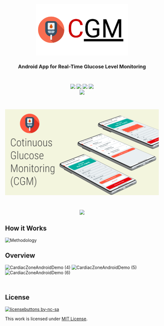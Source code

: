 <p align="center">
  <img src="logo.svg" width=300px"/>
</p>
<h3 align="center">Android App for Real-Time Glucose Level Monitoring</h3>

<br>

<p align="center">
  <img src="https://img.shields.io/static/v1?label=IDE&message=Android Studio&style=for-the-badge&logo=android-studio&labelColor=388E3C&color=66BB6A&logoColor=white"/>
  <img src="https://img.shields.io/static/v1?label=Language&message=Kotlin&style=for-the-badge&logo=kotlin&labelColor=7E57C2&color=EDE7F6&logoColor=white"/>
  
  <img src="https://img.shields.io/static/v1?label=UI&message=Jetpack Compose&style=for-the-badge&logo=figma&labelColor=1976D2&color=B3E5FC&logoColor=white"/>
  <img src="https://img.shields.io/static/v1?label=Architecture&message=MVVM&style=for-the-badge&logo=flatpak&labelColor=FF8A65&color=FFCCBC&logoColor=white"/>
  <br>
  <img src="https://img.shields.io/travis/atick-faisal/IV-Dispenser-ESP32?style=for-the-badge&logo=travis&labelColor=FFF3E0"/>
</p>

<br>

<p align="center">
  <img src="cgm_banner.png"/>
</p>

<br>

<p align="center">
  <a href="https://github.com/atick-faisal/Continuous-Glucose-Monitoring-Android/releases">
    <img src="https://user-images.githubusercontent.com/38709932/234548794-b2e74550-af8f-4593-affb-5a00679e90f2.png" width="400"/>
  </a>
</p>

## How it Works
![Methodology](https://user-images.githubusercontent.com/38709932/234552472-25b7cddf-f173-48a5-a2f2-dcb717550ac5.svg)

## Overview
![CardiacZoneAndroidDemo (4)](https://user-images.githubusercontent.com/38709932/234557042-781cb055-d386-437f-a92c-dcfd9df1b36c.svg)
![CardiacZoneAndroidDemo (5)](https://user-images.githubusercontent.com/38709932/234557035-26eaabd8-4b47-4a51-a446-2074923735d1.svg)
![CardiacZoneAndroidDemo (6)](https://user-images.githubusercontent.com/38709932/234557024-f4bb4692-7710-46bd-bc5c-a1315cac53db.svg)


<br>

## License
[![licensebuttons by-nc-sa](https://licensebuttons.net/l/by-nc-sa/3.0/88x31.png)](https://creativecommons.org/licenses/by-nc-sa/4.0)

This work is licensed under [MIT License](https://github.com/atick-faisal/BLE-Starter-Android/blob/master/LICENSE).

